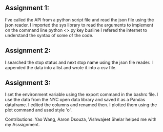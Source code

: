 ## Assignment 1:

I've called the API from a python script file and read the json file using the json reader.
I imported the sys library to read the arguments to implement on the command line python <>.py key busline
I refered the internet to understand the syntax of some of the code.

## Assignment 2:

I searched the stop status and next stop name using the json file reader.
I appended the data into a list and wrote it into a csv file.

## Assignment 3:

I set the environment variable using the export command in the bashrc file.
I use the data from the NYC open data library and saved it as a Pandas dataframe.
I edited the columns and renamed then.
I plotted them using the plot command and used style 'o'.

Contributions: Yao Wang, Aaron Dsouza, Vishwajeet Shelar helped me with my Asssignment. 